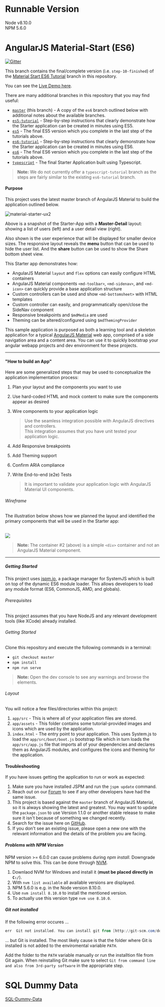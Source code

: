 # Runnable Version
Node v8.10.0  
NPM 5.6.0

# AngularJS Material-Start (ES6)
[![Gitter](https://badges.gitter.im/angular/material2.svg)](https://gitter.im/angular/material?utm_source=badge&utm_medium=badge)

This branch contains the final/complete version (i.e. `step-10-finished`) of the
[Material Start ES6 Tutorial](https://github.com/angular/material-start/tree/es6-tutorial) branch
in this repository. 

You can see the [Live Demo here](https://angularjs-material-start.firebaseapp.com/).

There are many additional branches in this repository that you may find useful:

 - [`master`](https://github.com/angular/material-start/tree/master) (this branch) - A copy of the
 `es6` branch outlined below with additional notes about the available branches.
 - [`es5-tutorial`](https://github.com/angular/material-start/tree/es5-tutorial) - Step-by-step
 instructions that clearly demonstrate how the Starter application can be created in minutes using
 ES5. 
 - [`es5`](https://github.com/angular/material-start/tree/es5) - The final ES5 version which you
 complete in the last step of the tutorials above.
 - [`es6-tutorial`](https://github.com/angular/material-start/tree/es6-tutorial) - Step-by-step
 instructions that clearly demonstrate how the Starter application can be created in minutes using
 ES6. 
 - [`es6`](https://github.com/angular/material-start/tree/es6) - The final ES6 version which you
 complete in the last step of the tutorials above.
 - [`typescript`](https://github.com/angular/material-start/tree/typescript) - The final Starter
 Application built using Typescript.
 
> **Note:** We do not currently offer a `typescript-tutorial` branch as the steps are fairly similar
  to the existing `es6-tutorial` branch.

#### Purpose

This project uses the latest master branch of AngularJS Material to build the application outlined
below.

![material-starter-ux2](https://cloud.githubusercontent.com/assets/6004537/14996543/b588eb46-1137-11e6-803c-ce23996c9742.png)

Above is a snapshot of the Starter-App with a **Master-Detail** layout: showing a list of users
(left) and a user detail view (right).

Also shown is the user experience that will be displayed for smaller device sizes. The responsive
layout reveals the **menu** button that can be used to hide the user list. And the **share** button
can be used to show the Share bottom sheet view.

This Starter app demonstrates how:

*  AngularJS Material `layout` and `flex` options can easily configure HTML containers
*  AngularJS Material components `<md-toolbar>`, `<md-sidenav>`, and `<md-icon>` can quickly provide
   a base application structure
*  Custom controllers can be used and show `<md-bottomsheet>` with HTML templates
*  Custom controller can easily, and programmatically open/close the SideNav component
*  Responsive breakpoints and `$mdMedia` are used
*  Theming can be altered/configured using `$mdThemingProvider`


This sample application is purposed as both a learning tool and a skeleton application for a typical
[AngularJS Material](http://angularjs.org/) web app, comprised of a side navigation area and a
content area. You can use it to quickly bootstrap your angular webapp projects and dev environment
for these projects.

- - -

#### "How to build an App"

Here are some generalized steps that may be used to conceptualize the application implementation
process:

1. Plan your layout and the components you want to use

2. Use hard-coded HTML and mock content to make sure the components appear as desired

3. Wire components to your application logic

   > Use the seamless integration possible with AngularJS directives and controllers.<br/>
   > This integration assumes that you have unit tested your application logic.

4. Add Responsive breakpoints

5. Add Theming support

6. Confirm ARIA compliance

7. Write End-to-end (e2e) Tests

   > It is important to validate your application logic with AngularJS Material UI components.

###### Wireframe

The illustration below shows how we planned the layout and identified the primary components that
will be used in the Starter app:

<br/>
<img src="https://cloud.githubusercontent.com/assets/210413/6444676/c247c8f8-c0c4-11e4-8206-208f55cbceee.png">

> **Note:** The container #2 (above) is a simple `<div>` container and not an AngularJS Material
  component.

- - -

##### Getting Started

This project uses [jspm.io](http://jspm.io), a package manager for SystemJS which is built on top
of the dynamic ES6 module loader. This allows developers to load any module format (ES6, CommonJS,
AMD, and globals).

###### Prerequisites

This project assumes that you have NodeJS and any relevant development tools (like XCode) already
installed.
 
###### Getting Started

Clone this repository and execute the following commands in a terminal:

* `git checkout master`
* `npm install`
* `npm run serve`

> **Note:** Open the dev console to see any warnings and browse the elements.

###### Layout

You will notice a few files/directories within this project:

 1. `app/src` - This is where all of your application files are stored.
 2. `app/assets` - This folder contains some tutorial-provided images and icons which are used by
    the application.
 3. `index.html` - The entry point to your application. This uses System.js to load the
    `app/src/boot/boot.js` bootstrap file which in turn loads the `app/src/app.js` file that imports
     all of your dependencies and declares them as AngularJS modules, and configures the icons and
     theming for the application.

#### Troubleshooting

If you have issues getting the application to run or work as expected:

1. Make sure you have installed JSPM and run the `jspm update` command.
2. Reach out on our [Forum](https://groups.google.com/forum/#!forum/ngmaterial) to see if any other
   developers have had the same issue.
3. This project is based against the `master` branch of AngularJS Material, so it is always showing
   the latest and greatest. You may want to update the `package.json` to use Version 1.1.0 or
   another stable release to make sure it isn't because of something we changed recently.
4. Search for the issue here on [GitHub](https://github.com/angular/material-start/issues?q=is%3Aissue+is%3Aopen).
5. If you don't see an existing issue, please open a new one with the relevant information and the
   details of the problem you are facing.

##### Problems with NPM Version

NPM version >= 6.0.0 can cause problems during *npm install*.
Downgrade NPM to solve this. This can be done through [NVM](https://github.com/creationix/nvm/blob/master/README.md).

1. Downlaod NVM for Windows and install it (**must be placed directly in `C:/`**).
2. With `nvm list available` all available versions are displayed.
3. NPM 5.6.0 is e.g. in the Node version 8.10.0.
4. Use `nvm install 8.10.0` to install the mentioned version.
5. To actually use this version type `nvm use 8.10.0`.

##### Git not installed

If the following error occures ...

````PowerShell
err  Git not installed. You can install git from [http://git-scm.com/downloads](http://git-scm.com/downloads).
````

... but Git is installed. The most likely cause is that the folder where Git is installed
is not added to the enviromental variable `PATH`.

Add the folder to the `PATH` variable manually or run the installtion file from Git again.
When reinstalling Git make sure to select `Git from command line and also from 3rd-party software` in the appropriate step.


# SQL Dummy Data

[SQL-Dummy-Data](https://zhaw-my.sharepoint.com/personal/widtmbri_students_zhaw_ch/Documents/Forms/All.aspx?RootFolder=%2Fpersonal%2Fwidtmbri_students_zhaw_ch%2FDocuments%2FPSIT4%2FSQL%20Dummy%20Data&FolderCTID=0x01200083344153F8C09345BB8CB1C4027AFF1B&View=%7BFCD812B3-6E7E-43ED-B992-B369974EE001%7D)
